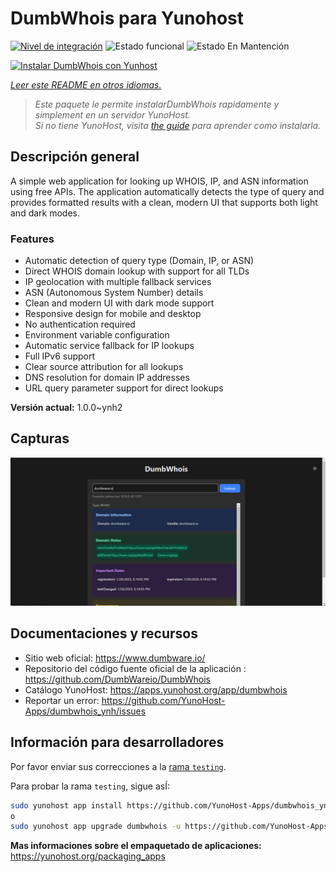 <!--
Este archivo README esta generado automaticamente<https://github.com/YunoHost/apps/tree/master/tools/readme_generator>
No se debe editar a mano.
-->

# DumbWhois para Yunohost

[![Nivel de integración](https://apps.yunohost.org/badge/integration/dumbwhois)](https://ci-apps.yunohost.org/ci/apps/dumbwhois/)
![Estado funcional](https://apps.yunohost.org/badge/state/dumbwhois)
![Estado En Mantención](https://apps.yunohost.org/badge/maintained/dumbwhois)

[![Instalar DumbWhois con Yunhost](https://install-app.yunohost.org/install-with-yunohost.svg)](https://install-app.yunohost.org/?app=dumbwhois)

*[Leer este README en otros idiomas.](./ALL_README.md)*

> *Este paquete le permite instalarDumbWhois rapidamente y simplement en un servidor YunoHost.*  
> *Si no tiene YunoHost, visita [the guide](https://yunohost.org/install) para aprender como instalarla.*

## Descripción general

A simple web application for looking up WHOIS, IP, and ASN information using free APIs. The application automatically detects the type of query and provides formatted results with a clean, modern UI that supports both light and dark modes.

### Features

- Automatic detection of query type (Domain, IP, or ASN)
- Direct WHOIS domain lookup with support for all TLDs
- IP geolocation with multiple fallback services
- ASN (Autonomous System Number) details
- Clean and modern UI with dark mode support
- Responsive design for mobile and desktop
- No authentication required
- Environment variable configuration
- Automatic service fallback for IP lookups
- Full IPv6 support
- Clear source attribution for all lookups
- DNS resolution for domain IP addresses
- URL query parameter support for direct lookups


**Versión actual:** 1.0.0~ynh2

## Capturas

![Captura de DumbWhois](./doc/screenshots/screenshot.png)

## Documentaciones y recursos

- Sitio web oficial: <https://www.dumbware.io/>
- Repositorio del código fuente oficial de la aplicación : <https://github.com/DumbWareio/DumbWhois>
- Catálogo YunoHost: <https://apps.yunohost.org/app/dumbwhois>
- Reportar un error: <https://github.com/YunoHost-Apps/dumbwhois_ynh/issues>

## Información para desarrolladores

Por favor enviar sus correcciones a la [rama `testing`](https://github.com/YunoHost-Apps/dumbwhois_ynh/tree/testing).

Para probar la rama `testing`, sigue asÍ:

```bash
sudo yunohost app install https://github.com/YunoHost-Apps/dumbwhois_ynh/tree/testing --debug
o
sudo yunohost app upgrade dumbwhois -u https://github.com/YunoHost-Apps/dumbwhois_ynh/tree/testing --debug
```

**Mas informaciones sobre el empaquetado de aplicaciones:** <https://yunohost.org/packaging_apps>
